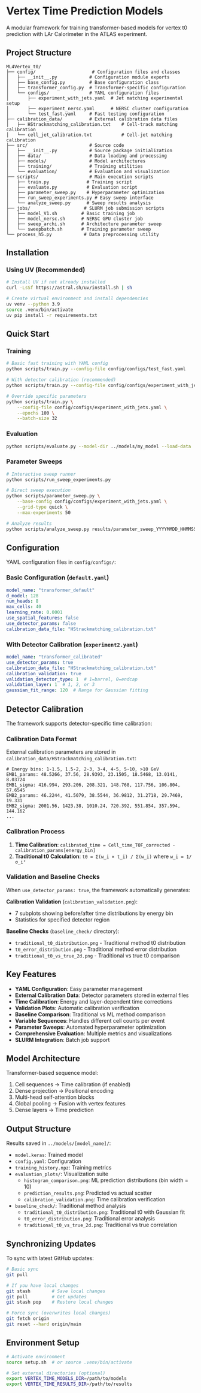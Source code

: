 # Vertex Time Prediction Models

A modular framework for training transformer-based models for vertex t0 prediction with LAr Calorimeter in the ATLAS experiment.

## Project Structure

```
ML4Vertex_t0/
├── config/                     # Configuration files and classes
│   ├── __init__.py            # Configuration module exports
│   ├── base_config.py         # Base configuration class
│   ├── transformer_config.py  # Transformer-specific configuration
│   └── configs/               # YAML configuration files
│       ├── experiment_with_jets.yaml  # Jet matching experimental setup
│       ├── experiment_nersc.yaml      # NERSC cluster configuration
│       └── test_fast.yaml     # Fast testing configuration
├── calibration_data/          # External calibration data files
│   ├── HStrackmatching_calibration.txt    # Cell-track matching calibration
│   └── cell_jet_calibration.txt           # Cell-jet matching calibration 
├── src/                       # Source code
│   ├── __init__.py            # Source package initialization
│   ├── data/                  # Data loading and processing
│   ├── models/                # Model architectures
│   ├── training/              # Training utilities
│   └── evaluation/            # Evaluation and visualization
├── scripts/                   # Main execution scripts
│   ├── train.py              # Training script
│   ├── evaluate.py           # Evaluation script
│   ├── parameter_sweep.py    # Hyperparameter optimization
│   ├── run_sweep_experiments.py # Easy sweep interface
│   └── analyze_sweep.py      # Sweep results analysis
├── jobs/                    # SLURM job submission scripts
│   ├── model_V1.sh         # Basic training job
│   ├── model_nersc.sh      # NERSC GPU cluster job
│   ├── sweep_archi.sh      # Architecture parameter sweep
│   └── sweepbatch.sh       # Training parameter sweep
└── process_h5.py            # Data preprocessing utility
```

## Installation

### Using UV (Recommended)
```bash
# Install UV if not already installed
curl -LsSf https://astral.sh/uv/install.sh | sh

# Create virtual environment and install dependencies
uv venv --python 3.9
source .venv/bin/activate
uv pip install -r requirements.txt
```

## Quick Start

### Training
```bash
# Basic fast training with YAML config
python scripts/train.py --config-file config/configs/test_fast.yaml

# With detector calibration (recommended)
python scripts/train.py --config-file config/configs/experiment_with_jets.yaml

# Override specific parameters
python scripts/train.py \
    --config-file config/configs/experiment_with_jets.yaml \
    --epochs 100 \
    --batch-size 32
```

### Evaluation
```bash
python scripts/evaluate.py --model-dir ../models/my_model --load-data
```

### Parameter Sweeps
```bash
# Interactive sweep runner
python scripts/run_sweep_experiments.py

# Direct sweep execution
python scripts/parameter_sweep.py \
    --base-config config/configs/experiment_with_jets.yaml \
    --grid-type quick \
    --max-experiments 50

# Analyze results
python scripts/analyze_sweep.py results/parameter_sweep_YYYYMMDD_HHMMSS/
```

## Configuration

YAML configuration files in `config/configs/`:

### Basic Configuration (`default.yaml`)
```yaml
model_name: "transformer_default"
d_model: 128
num_heads: 8
max_cells: 40
learning_rate: 0.0001
use_spatial_features: false
use_detector_params: false
calibration_data_file: "HStrackmatching_calibration.txt"
```

### With Detector Calibration (`experiment2.yaml`)
```yaml
model_name: "transformer_calibrated"
use_detector_params: true
calibration_data_file: "HStrackmatching_calibration.txt"
calibration_validation: true
validation_detector_type: 1  # 1=barrel, 0=endcap
validation_layer: 1  # 1, 2, or 3
gaussian_fit_range: 120  # Range for Gaussian fitting
```

## Detector Calibration

The framework supports detector-specific time calibration:

### Calibration Data Format
External calibration parameters are stored in `calibration_data/HStrackmatching_calibration.txt`:

```
# Energy bins: 1-1.5, 1.5-2, 2-3, 3-4, 4-5, 5-10, >10 GeV
EMB1_params: 48.5266, 37.56, 28.9393, 23.1505, 18.5468, 13.0141, 8.03724
EMB1_sigma: 416.994, 293.206, 208.321, 148.768, 117.756, 106.804, 57.6545
EMB2_params: 46.2244, 41.5079, 38.5544, 36.9812, 31.2718, 29.7469, 19.331
EMB2_sigma: 2001.56, 1423.38, 1010.24, 720.392, 551.854, 357.594, 144.162
...
```

### Calibration Process
1. **Time Calibration**: `calibrated_time = Cell_time_TOF_corrected - calibration_params[energy_bin]`
2. **Traditional t0 Calculation**: `t0 = Σ(w_i × t_i) / Σ(w_i)` where `w_i = 1/σ_i²`

### Validation and Baseline Checks
When `use_detector_params: true`, the framework automatically generates:

**Calibration Validation** (`calibration_validation.png`):
- 7 subplots showing before/after time distributions by energy bin
- Statistics for specified detector region

**Baseline Checks** (`baseline_check/` directory):
- `traditional_t0_distribution.png` - Traditional method t0 distribution
- `t0_error_distribution.png` - Traditional method error distribution  
- `traditional_t0_vs_true_2d.png` - Traditional vs true t0 comparison

## Key Features

- **YAML Configuration**: Easy parameter management
- **External Calibration Data**: Detector parameters stored in external files
- **Time Calibration**: Energy and layer-dependent time corrections
- **Validation Plots**: Automatic calibration verification
- **Baseline Comparison**: Traditional vs ML method comparison
- **Variable Sequences**: Handles different cell counts per event
- **Parameter Sweeps**: Automated hyperparameter optimization
- **Comprehensive Evaluation**: Multiple metrics and visualizations
- **SLURM Integration**: Batch job support

## Model Architecture

Transformer-based sequence model:
1. Cell sequences → Time calibration (if enabled)
2. Dense projection → Positional encoding
3. Multi-head self-attention blocks
4. Global pooling → Fusion with vertex features
5. Dense layers → Time prediction

## Output Structure

Results saved in `../models/[model_name]/`:
- `model.keras`: Trained model
- `config.yaml`: Configuration
- `training_history.npz`: Training metrics
- `evaluation_plots/`: Visualization suite
  - `histogram_comparison.png`: ML prediction distributions (bin width = 10)
  - `prediction_results.png`: Predicted vs actual scatter
  - `calibration_validation.png`: Time calibration verification
- `baseline_check/`: Traditional method analysis
  - `traditional_t0_distribution.png`: Traditional t0 with Gaussian fit
  - `t0_error_distribution.png`: Traditional error analysis
  - `traditional_t0_vs_true_2d.png`: Traditional vs true correlation

## Synchronizing Updates

To sync with latest GitHub updates:
```bash
# Basic sync
git pull

# If you have local changes
git stash        # Save local changes
git pull         # Get updates
git stash pop    # Restore local changes

# Force sync (overwrites local changes)
git fetch origin
git reset --hard origin/main
```

## Environment Setup

```bash
# Activate environment
source setup.sh  # or source .venv/bin/activate

# Set external directories (optional)
export VERTEX_TIME_MODELS_DIR=/path/to/models
export VERTEX_TIME_RESULTS_DIR=/path/to/results
```

